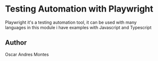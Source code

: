 # Testing Automation with Playwright

Playwright it's a testing automation tool, it can be used with many languages in this module i have examples with Javascript and Typescript

## Author
Oscar Andres Montes 
